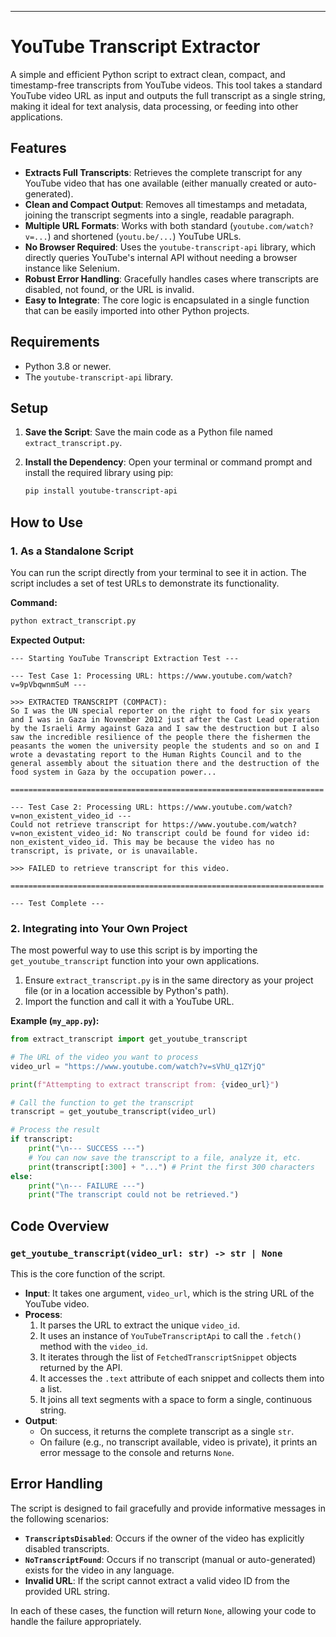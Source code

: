 
---

# YouTube Transcript Extractor

A simple and efficient Python script to extract clean, compact, and timestamp-free transcripts from YouTube videos. This tool takes a standard YouTube video URL as input and outputs the full transcript as a single string, making it ideal for text analysis, data processing, or feeding into other applications.

## Features

-   **Extracts Full Transcripts**: Retrieves the complete transcript for any YouTube video that has one available (either manually created or auto-generated).
-   **Clean and Compact Output**: Removes all timestamps and metadata, joining the transcript segments into a single, readable paragraph.
-   **Multiple URL Formats**: Works with both standard (`youtube.com/watch?v=...`) and shortened (`youtu.be/...`) YouTube URLs.
-   **No Browser Required**: Uses the `youtube-transcript-api` library, which directly queries YouTube's internal API without needing a browser instance like Selenium.
-   **Robust Error Handling**: Gracefully handles cases where transcripts are disabled, not found, or the URL is invalid.
-   **Easy to Integrate**: The core logic is encapsulated in a single function that can be easily imported into other Python projects.

## Requirements

-   Python 3.8 or newer.
-   The `youtube-transcript-api` library.

## Setup

1.  **Save the Script**: Save the main code as a Python file named `extract_transcript.py`.

2.  **Install the Dependency**: Open your terminal or command prompt and install the required library using pip:
    ```bash
    pip install youtube-transcript-api
    ```

## How to Use

### 1. As a Standalone Script

You can run the script directly from your terminal to see it in action. The script includes a set of test URLs to demonstrate its functionality.

**Command:**

```bash
python extract_transcript.py
```

**Expected Output:**

```
--- Starting YouTube Transcript Extraction Test ---

--- Test Case 1: Processing URL: https://www.youtube.com/watch?v=9pVbqwnmSuM ---

>>> EXTRACTED TRANSCRIPT (COMPACT):
So I was the UN special reporter on the right to food for six years and I was in Gaza in November 2012 just after the Cast Lead operation by the Israeli Army against Gaza and I saw the destruction but I also saw the incredible resilience of the people there the fishermen the peasants the women the university people the students and so on and I wrote a devastating report to the Human Rights Council and to the general assembly about the situation there and the destruction of the food system in Gaza by the occupation power...

======================================================================

--- Test Case 2: Processing URL: https://www.youtube.com/watch?v=non_existent_video_id ---
Could not retrieve transcript for https://www.youtube.com/watch?v=non_existent_video_id: No transcript could be found for video id: non_existent_video_id. This may be because the video has no transcript, is private, or is unavailable.

>>> FAILED to retrieve transcript for this video.

======================================================================

--- Test Complete ---
```

### 2. Integrating into Your Own Project

The most powerful way to use this script is by importing the `get_youtube_transcript` function into your own applications.

1.  Ensure `extract_transcript.py` is in the same directory as your project file (or in a location accessible by Python's path).
2.  Import the function and call it with a YouTube URL.

**Example (`my_app.py`):**

```python
from extract_transcript import get_youtube_transcript

# The URL of the video you want to process
video_url = "https://www.youtube.com/watch?v=sVhU_q1ZYjQ"

print(f"Attempting to extract transcript from: {video_url}")

# Call the function to get the transcript
transcript = get_youtube_transcript(video_url)

# Process the result
if transcript:
    print("\n--- SUCCESS ---")
    # You can now save the transcript to a file, analyze it, etc.
    print(transcript[:300] + "...") # Print the first 300 characters
else:
    print("\n--- FAILURE ---")
    print("The transcript could not be retrieved.")

```

## Code Overview

### `get_youtube_transcript(video_url: str) -> str | None`

This is the core function of the script.

-   **Input**: It takes one argument, `video_url`, which is the string URL of the YouTube video.
-   **Process**:
    1.  It parses the URL to extract the unique `video_id`.
    2.  It uses an instance of `YouTubeTranscriptApi` to call the `.fetch()` method with the `video_id`.
    3.  It iterates through the list of `FetchedTranscriptSnippet` objects returned by the API.
    4.  It accesses the `.text` attribute of each snippet and collects them into a list.
    5.  It joins all text segments with a space to form a single, continuous string.
-   **Output**:
    -   On success, it returns the complete transcript as a single `str`.
    -   On failure (e.g., no transcript available, video is private), it prints an error message to the console and returns `None`.

## Error Handling

The script is designed to fail gracefully and provide informative messages in the following scenarios:

-   **`TranscriptsDisabled`**: Occurs if the owner of the video has explicitly disabled transcripts.
-   **`NoTranscriptFound`**: Occurs if no transcript (manual or auto-generated) exists for the video in any language.
-   **Invalid URL**: If the script cannot extract a valid video ID from the provided URL string.

In each of these cases, the function will return `None`, allowing your code to handle the failure appropriately.
